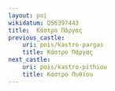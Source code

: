 ```yaml
---
layout: poi
wikidatum: Q56397443
title:  Κάστρο Πάργας
previous_castle:
    uri: pois/kastro-pargas
    title: Κάστρο Πάργας
next_castle:
    uri: pois/kastro-pithiou
    title: Κάστρο Πυθίου
---
```


